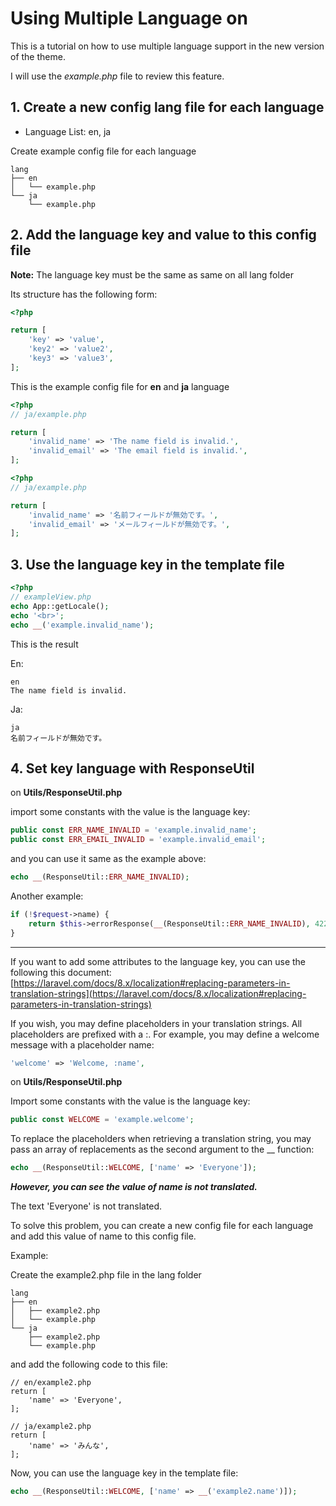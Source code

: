 # Using Multiple Language on 

This is a tutorial on how to use multiple language support in the new version of the theme.

I will use the _example.php_ file to review this feature. 

## 1. Create a new config lang file for each language

- Language List: en, ja

Create example config file for each language

```
lang
├── en
│   └── example.php
└── ja
    └── example.php
```

## 2. Add the language key and value to this config file

**Note:** The language key must be the same as same on all lang folder

Its structure has the following form:

```php
<?php

return [
    'key' => 'value',
    'key2' => 'value2',
    'key3' => 'value3',
];
```

This is the example config file for **en** and **ja** language

```php
<?php
// ja/example.php

return [
    'invalid_name' => 'The name field is invalid.',
    'invalid_email' => 'The email field is invalid.',
];
```

```php
<?php
// ja/example.php

return [
    'invalid_name' => '名前フィールドが無効です。',
    'invalid_email' => 'メールフィールドが無効です。',
];
```

## 3. Use the language key in the template file

```php
<?php
// exampleView.php
echo App::getLocale();
echo '<br>';
echo __('example.invalid_name');
```

This is the result

En:
```
en
The name field is invalid.
```

Ja:
```
ja
名前フィールドが無効です。
```

## 4. Set key language with ResponseUtil

on **Utils/ResponseUtil.php**

import some constants with the value is the language key:

```php
public const ERR_NAME_INVALID = 'example.invalid_name';
public const ERR_EMAIL_INVALID = 'example.invalid_email';
```

and you can use it same as the example above:

```php
echo __(ResponseUtil::ERR_NAME_INVALID);
```

Another example:

```php
if (!$request->name) {
    return $this->errorResponse(__(ResponseUtil::ERR_NAME_INVALID), 422);
}
```

---

If you want to add some attributes to the language key, you can use the following this document: [https://laravel.com/docs/8.x/localization#replacing-parameters-in-translation-strings](https://laravel.com/docs/8.x/localization#replacing-parameters-in-translation-strings)

If you wish, you may define placeholders in your translation strings. All placeholders are prefixed with a :. For example, you may define a welcome message with a placeholder name:

```php
'welcome' => 'Welcome, :name',
```

on **Utils/ResponseUtil.php**

Import some constants with the value is the language key:

```php
public const WELCOME = 'example.welcome';
```

To replace the placeholders when retrieving a translation string, you may pass an array of replacements as the second argument to the __ function:

```php
echo __(ResponseUtil::WELCOME, ['name' => 'Everyone']);
```

**_However, you can see the value of name is not translated._**

The text 'Everyone' is not translated.

To solve this problem, you can create a new config file for each language and add this value of name to this config file.

Example:

Create the example2.php file in the lang folder

```
lang
├── en
│   ├── example2.php
│   └── example.php
└── ja
    ├── example2.php
    └── example.php
```

and add the following code to this file:

```
// en/example2.php
return [
    'name' => 'Everyone',
];
```

```
// ja/example2.php
return [
    'name' => 'みんな',
];
```

Now, you can use the language key in the template file:

```php
echo __(ResponseUtil::WELCOME, ['name' => __('example2.name')]);
```
